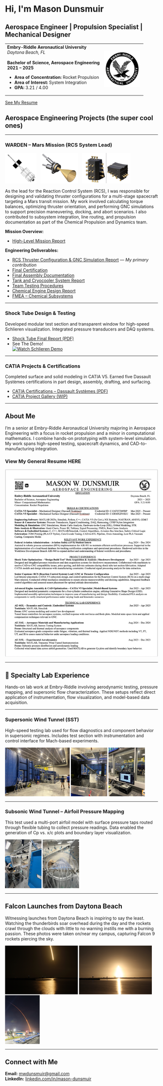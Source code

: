 # Hi, I'm Mason Dunsmuir
##  Aerospace Engineer | Propulsion Specialist | Mechanical Designer

<table>
  <tr>
    <td valign="top" width="70%">
      <strong>Embry-Riddle Aeronautical University</strong><br/>
      <em>Daytona Beach, FL</em><br/><br/>
      <strong>Bachelor of Science, Aerospace Engineering</strong><br/>
      <strong>2021 – 2025</strong><br/>
      <ul>
        <li><strong>Area of Concentration:</strong> Rocket Propulsion</li>
        <li><strong>Area of Interest:</strong> System Integration</li>
        <li><strong>GPA:</strong> 3.21 / 4.00</li>
      </ul>
    </td>
    <td width="30%">
      <img src="erauLOGO.png" alt="Embry-Riddle Logo" width="120"/>
    </td>
  </tr>
</table>

[See My Resume](Dunsmuir.ResumeJuly.pdf)  

## Aerospace Engineering Projects (the super cool ones)
---
<h3>WARDEN – Mars Mission (RCS System Lead)</h3>

<p>
  <img src="wardenimg.png" alt="WARDEN Logo" height="100" style="margin-right: 10px;">
  <img src="rcs_nozzle.png" alt="RCS Nozzle" height="100" style="margin-right: 10px;">
  <img src="rcs_assembly.png" alt="RCS Assembly" height="100">
</p>

As the lead for the Reaction Control System (RCS), I was responsible for designing and validating thruster configurations for a multi-stage spacecraft targeting a Mars transit mission. My work involved calculating torque balances, optimizing thruster orientation, and performing GNC simulations to support precision maneuvering, docking, and abort scenarios. I also contributed to subsystem integration, line routing, and propulsion documentation as part of the Chemical Propulsion and Dynamics team.

**Mission Overview:**
- [High-Level Mission Report](High-Level_Mission_Report.pdf)

**Engineering Deliverables:**
- [RCS Thruster Configuration & GNC Simulation Report](WARDEN_RCS_System_Report.pdf) — *My primary contribution*
- [Final Certification](Final_Certification.pdf)
- [Final Assembly Documentation](Final_Assembly_Report.pdf)
- [Tank and Cryocooler System Report](Tank_and_Cryocooler_System_Report.pdf)
- [Team Testing Procedures](Chemical_Team_Testing_Procedures_Documentation.pdf)
- [Chemical Engine Design Report](Chemical_Engine_System_Report.pdf)
- [FMEA – Chemical Subsystems](ChemicalFMEA.pdf)

---

### Shock Tube Design & Testing

Developed modular test section and transparent window for high-speed Schlieren visualization. Integrated pressure transducers and DAQ systems.

- [Shock Tube Final Report (PDF)](Shock_Tube_Final_Report.pdf)
- See The Demo!  
[![Watch Schlieren Demo](https://img.youtube.com/vi/UaHGwScwaRw/0.jpg)](https://www.youtube.com/watch?v=UaHGwScwaRw)

---

### CATIA Projects & Certifications

Completed surface and solid modeling in CATIA V5. Earned five Dassault Systèmes certifications in part design, assembly, drafting, and surfacing.

- [CATIA Certifications – Dassault Systèmes (PDF)](Catia.Certs.2025.pdf)
- [CATIA Project Gallery (WIP)](EngineAssembly.pdf)

---

## About Me

I’m a senior at Embry-Riddle Aeronautical University majoring in Aerospace Engineering with a focus in rocket propulsion and a minor in computational mathematics. I combine hands-on prototyping with system-level simulation. My work spans high-speed testing, spacecraft dynamics, and CAD-to-manufacturing integration.

### View My General Resume HERE
[![Resume Preview](ResumeThumbnail.png)](Dunsmuir.ResumeJuly.pdf)

---

## 🧪 Specialty Lab Experience

Hands-on lab work at Embry-Riddle involving aerodynamic testing, pressure mapping, and supersonic flow characterization. These setups reflect direct application of instrumentation, flow visualization, and model-based data acquisition.

---

### Supersonic Wind Tunnel (SST)

High-speed testing lab used for flow diagnostics and component behavior in supersonic regimes. Includes test section with instrumentation and control interface for Mach-based experiments.

<p align="left">
  <img src="SSTunnel.jpeg" alt="Supersonic Wind Tunnel Overview" height="160"/>
  <img src="SSTestSection.jpeg" alt="SST Test Section" height="160"/>
  <img src="SSCompTunnel.jpeg" alt="SST Control Station" height="160"/>
</p>

---

### Subsonic Wind Tunnel – Airfoil Pressure Mapping

This test used a multi-port airfoil model with surface pressure taps routed through flexible tubing to collect pressure readings. Data enabled the generation of Cp vs. x/c plots and boundary layer visualization.

<p align="left">
  <img src="AirfoilTunnel.jpeg" alt="Subsonic Tunnel with Airfoil" height="160"/>
  <img src="AirfoilPressures.jpeg" alt="Airfoil with Pressure Tubes" height="160"/>
</p>

---

## Falcon Launches from Daytona Beach

Witnessing launches from Daytona Beach is inspiring to say the least. Watching the thunderbirds soar overhead during the day and the rockets crawl through the clouds with little to no warning instills me with a burning passion. These photos were taken on/near my campus, capturing Falcon 9 rockets piercing the sky.
<p align="left">
  <img src="falcon9.jpeg" alt="Falcon 9 Night Launch" height="160"/>
  <img src="FalconSunrise.jpeg" alt="Falcon Launch at Sunrise" height="160"/>
  <img src="FalconERAU.jpeg" alt="Falcon Launch over ERAU" height="160"/>
</p>

---

## Connect with Me

**Email:** [mwdunsmuir@gmail.com](mailto:mwdunsmuir@gmail.com)  
**LinkedIn:** [linkedin.com/in/mason-dunsmuir](https://www.linkedin.com/in/mason-dunsmuir)
